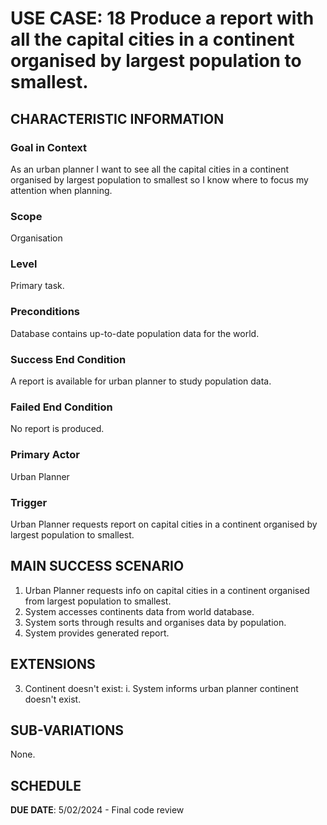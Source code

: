 # USE CASE: 18 Produce a report with all the capital cities in a continent organised by largest population to smallest.

## CHARACTERISTIC INFORMATION

### Goal in Context

As an urban planner I want to see all the capital cities in a continent organised by largest population to smallest so I know where to focus my attention when planning.

### Scope

Organisation

### Level

Primary task.

### Preconditions

Database contains up-to-date population data for the world.

### Success End Condition

A report is available for urban planner to study population data.

### Failed End Condition

No report is produced.

### Primary Actor

Urban Planner

### Trigger

Urban Planner requests report on capital cities in a continent organised by largest population to smallest.

## MAIN SUCCESS SCENARIO

1. Urban Planner requests info on capital cities in a continent organised from largest population to smallest.
2. System accesses continents data from world database.
3. System sorts through results and organises data by population.
4. System provides generated report.

## EXTENSIONS

3. Continent doesn't exist:
   i. System informs urban planner continent doesn't exist.

## SUB-VARIATIONS

None.

## SCHEDULE

**DUE DATE**: 5/02/2024 - Final code review
